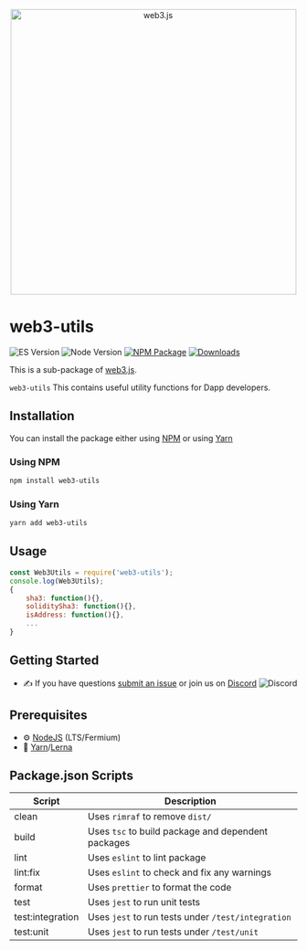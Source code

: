 <p align="center">
  <img src="assets/logo/web3js.jpg" width="500" alt="web3.js" />
</p>

# web3-utils

![ES Version](https://img.shields.io/badge/ES-2020-yellow)
![Node Version](https://img.shields.io/badge/node-14.x-green)
[![NPM Package][npm-image]][npm-url]
[![Downloads][downloads-image]][npm-url]

This is a sub-package of [web3.js][repo].

`web3-utils` This contains useful utility functions for Dapp developers.

## Installation

You can install the package either using [NPM](https://www.npmjs.com/package/web3-utils) or using [Yarn](https://yarnpkg.com/package/web3-utils)

### Using NPM

```bash
npm install web3-utils
```

### Using Yarn

```bash
yarn add web3-utils
```

## Usage

```js
const Web3Utils = require('web3-utils');
console.log(Web3Utils);
{
    sha3: function(){},
    soliditySha3: function(){},
    isAddress: function(){},
    ...
}
```

## Getting Started

-   :writing_hand: If you have questions [submit an issue](https://github.com/ChainSafe/web3.js/issues/new) or join us on [Discord](https://discord.gg/yjyvFRP)
    ![Discord](https://img.shields.io/discord/593655374469660673.svg?label=Discord&logo=discord)

## Prerequisites

-   :gear: [NodeJS](https://nodejs.org/) (LTS/Fermium)
-   :toolbox: [Yarn](https://yarnpkg.com/)/[Lerna](https://lerna.js.org/)

## Package.json Scripts

| Script           | Description                                        |
| ---------------- | -------------------------------------------------- |
| clean            | Uses `rimraf` to remove `dist/`                    |
| build            | Uses `tsc` to build package and dependent packages |
| lint             | Uses `eslint` to lint package                      |
| lint:fix         | Uses `eslint` to check and fix any warnings        |
| format           | Uses `prettier` to format the code                 |
| test             | Uses `jest` to run unit tests                      |
| test:integration | Uses `jest` to run tests under `/test/integration` |
| test:unit        | Uses `jest` to run tests under `/test/unit`        |

[docs]: https://docs.web3js.org/
[repo]: https://github.com/web3/web3.js/tree/4.x/packages/web3-utils
[npm-image]: https://img.shields.io/github/package-json/v/web3/web3.js/4.x?filename=packages%2Fweb3-utils%2Fpackage.json
[npm-url]: https://npmjs.org/package/web3-utils
[downloads-image]: https://img.shields.io/npm/dm/web3-utils?label=npm%20downloads

